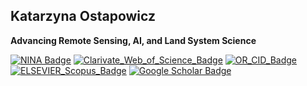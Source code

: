 ## Katarzyna Ostapowicz

<p><strong>Advancing Remote Sensing, AI, and Land System Science</strong></p> 

[![NINA Badge](https://img.shields.io/badge/NINA-Staff-blue)](https://www.nina.no/english/Contact/Employees/Employee-info?AnsattID=16669)
[![Clarivate_Web_of_Science_Badge](https://img.shields.io/badge/Clarivate-WoS-lightgrey)](https://www.webofscience.com/wos/author/record/AAE-4380-2019)
[![OR_CID_Badge](https://img.shields.io/badge/ORC-ID-lightgrey)](https://orcid.org/0000-0002-4830-8202)
[![ELSEVIER_Scopus_Badge](https://img.shields.io/badge/ELSEVIER-Scopus-lightgrey)](https://www.scopus.com/authid/detail.uri?authorId=8943458300)
[![Google Scholar Badge](https://img.shields.io/badge/Google-Scholar-lightgrey)](https://scholar.google.com/citations?user=7dxBUIcAAAAJ&hl=en&oi=ao)
